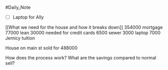 #Daily_Note
- [ ] Laptop for Ally

[[What we need for the house and how it breaks down]]
354000 mortgage 
77000 lean
30000 needed for credit cards
6500 sewer
3000 laptop
7000 Jemicy tuition

House on main st sold for 488000

How does the process work? What are the savings compared to normal sell?

